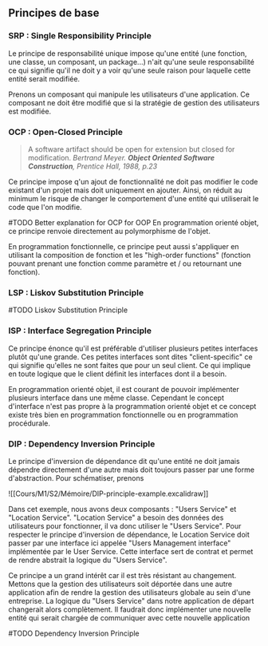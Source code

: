 ## Principes de base

### SRP : Single Responsibility Principle

Le principe de responsabilité unique impose qu'une entité (une fonction, une classe, un composant, un package...) n'ait qu'une seule responsabilité ce qui signifie qu'il ne doit y a voir qu'une seule raison pour laquelle cette entité serait modifiée. 

Prenons un composant qui manipule les utilisateurs d'une application. Ce composant ne doit être modifié que si la stratégie de gestion des utilisateurs est modifiée. 

### OCP : Open-Closed Principle
> A software artifact should be open for extension but closed for modification.
*Bertrand Meyer. __Object Oriented Software Construction__, Prentice Hall, 1988, p.23*

Ce principe impose q'un ajout de fonctionnalité ne doit pas modifier le code existant d'un projet mais doit uniquement en ajouter. Ainsi, on réduit au minimum le risque de changer le comportement d'une entité qui utiliserait le code que l'on modifie. 

#TODO Better explanation for OCP for OOP
En programmation orienté objet, ce principe renvoie directement au polymorphisme de l'objet. 

En programmation fonctionnelle, ce principe peut aussi s'appliquer en utilisant la composition de fonction et les "high-order functions" (fonction pouvant prenant une fonction comme paramètre et / ou retournant une fonction).



### LSP : Liskov Substitution Principle
#TODO Liskov Substitution Principle
### ISP : Interface Segregation Principle
Ce principe énonce qu'il est préférable d'utiliser plusieurs petites interfaces plutôt qu'une grande. Ces petites interfaces sont dites "client-specific" ce qui signifie qu'elles ne sont faites que pour un seul client. Ce qui implique en toute logique que le client définit les interfaces dont il a besoin. 

En programmation orienté objet, il est courant de pouvoir implémenter plusieurs interface dans une  même classe. Cependant le concept d'interface n'est pas propre à la programmation orienté objet et ce concept existe très bien en programmation fonctionnelle ou en programmation procédurale. 

### DIP : Dependency Inversion Principle
Le principe d'inversion de dépendance dit qu'une entité ne doit jamais dépendre directement d'une autre mais doit toujours passer par une forme d'abstraction. Pour schématiser, prenons 

![[Cours/M1/S2/Mémoire/DIP-principle-example.excalidraw]]

Dans cet exemple, nous avons deux composants : "Users Service" et "Location Service". "Location Service" a besoin des données des utilisateurs pour fonctionner, il va donc utiliser le "Users Service". Pour respecter le principe d'inversion de dépendance, le Location Service doit passer par une interface ici appelée "Users Management interface" implémentée par le User Service.  Cette interface sert de contrat et permet de rendre abstrait la logique du "Users Service". 

Ce principe a un grand intérêt car il est très résistant au changement. Mettons que la gestion des utilisateurs soit déportée dans une autre application afin de rendre la gestion des utilisateurs globale au sein d'une entreprise. La logique du "Users Service" dans notre application de départ changerait alors complètement. Il faudrait donc implémenter une nouvelle entité qui serait chargée de communiquer avec cette nouvelle application 

#TODO Dependency Inversion Principle